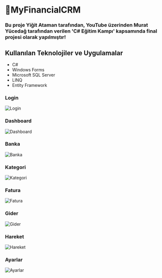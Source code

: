 <h1> 🚀MyFinancialCRM</h1>
<h3>Bu proje Yiğit Ataman tarafından, YouTube üzerinden Murat Yücedağ tarafından verilen 'C# Eğitim Kampı' kapsamında final projesi olarak yapılmıştır!</h3>

<h2>Kullanılan Teknolojiler ve Uygulamalar</h2>
<ul>
<li>C#</li>
<li>Windows Forms</li>
<li>Microsoft SQL Server</li>
<li>LINQ</li>
<li>Entity Framework</li>
</ul>

<h3>Login</h3>
<img src="https://github.com/user-attachments/assets/ef4bb6a1-c3c7-4183-a01e-4a0a7608dce1" title="Login" alt="Login">

<h3>Dashboard</h3>
<img src= "https://github.com/user-attachments/assets/f299a976-46f7-4387-914b-4ad5de14fdac" title="Dashboard" alt="Dashboard">

<h3>Banka</h3>
<img src="https://github.com/user-attachments/assets/d8d7644f-6ccf-4b9a-9032-dd5a06306cb5" title="Banka" alt="Banka">

<h3>Kategori</h3>
<img src="https://github.com/user-attachments/assets/860f87bf-3651-48aa-b7b7-ca8e5061a14a" title="Kategori" alt="Kategori">

<h3>Fatura</h3>
<img src="https://github.com/user-attachments/assets/066837ba-a3da-411d-a63b-d65d0aa866bf" title="Fatura" alt="Fatura">

<h3>Gider</h3>
<img src="https://github.com/user-attachments/assets/e6b5632d-e2cd-4727-8320-37edb3f36444" title="Gider" alt="Gider">

<h3>Hareket</h3>
<img src="https://github.com/user-attachments/assets/b509bb71-3299-4eb4-8aa1-850b0d4d612c" title="Hareket" alt="Hareket">

<h3>Ayarlar</h3>
<img src="https://github.com/user-attachments/assets/840b2dd9-568b-46d5-8e53-f627e5491467" title="Ayarlar" alt="Ayarlar">
